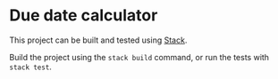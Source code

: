 # Due date calculator

This project can be built and tested using [Stack](https://docs.haskellstack.org/en/stable/README/).

Build the project using the `stack build` command, or run the tests with `stack test`.